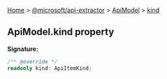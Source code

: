 [Home](./index) &gt; [@microsoft/api-extractor](./api-extractor.md) &gt; [ApiModel](./api-extractor.apimodel.md) &gt; [kind](./api-extractor.apimodel.kind.md)

## ApiModel.kind property


<b>Signature:</b>

```typescript
/** @override */
readonly kind: ApiItemKind;
```

